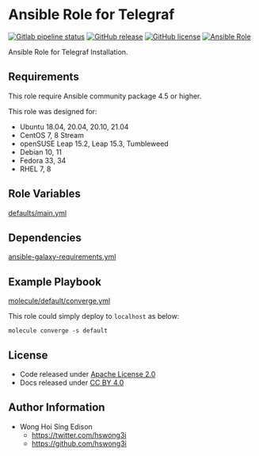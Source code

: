 # Ansible Role for Telegraf

[![Gitlab pipeline status](https://img.shields.io/gitlab/pipeline/alvistack/ansible-role-telegraf/master)](https://gitlab.com/alvistack/ansible-role-telegraf/-/pipelines)
[![GitHub release](https://img.shields.io/github/release/alvistack/ansible-role-telegraf.svg)](https://github.com/alvistack/ansible-role-telegraf/releases)
[![GitHub license](https://img.shields.io/github/license/alvistack/ansible-role-telegraf.svg)](https://github.com/alvistack/ansible-role-telegraf/blob/master/LICENSE)
[![Ansible Role](https://img.shields.io/badge/galaxy-alvistack.telegraf-blue.svg)](https://galaxy.ansible.com/alvistack/telegraf)

Ansible Role for Telegraf Installation.

## Requirements

This role require Ansible community package 4.5 or higher.

This role was designed for:

  - Ubuntu 18.04, 20.04, 20.10, 21.04
  - CentOS 7, 8 Stream
  - openSUSE Leap 15.2, Leap 15.3, Tumbleweed
  - Debian 10, 11
  - Fedora 33, 34
  - RHEL 7, 8

## Role Variables

[defaults/main.yml](defaults/main.yml)

## Dependencies

[ansible-galaxy-requirements.yml](ansible-galaxy-requirements.yml)

## Example Playbook

[molecule/default/converge.yml](molecule/default/converge.yml)

This role could simply deploy to `localhost` as below:

    molecule converge -s default

## License

  - Code released under [Apache License 2.0](LICENSE)
  - Docs released under [CC BY 4.0](http://creativecommons.org/licenses/by/4.0/)

## Author Information

  - Wong Hoi Sing Edison
      - <https://twitter.com/hswong3i>
      - <https://github.com/hswong3i>
